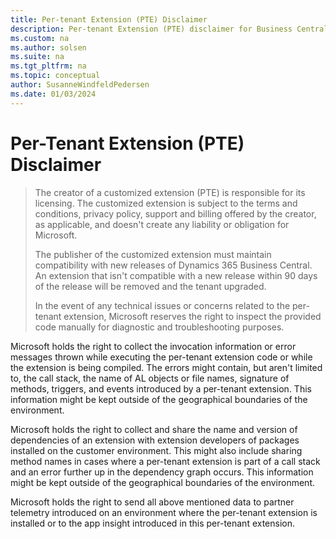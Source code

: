 ```yaml
---
title: Per-tenant Extension (PTE) Disclaimer
description: Per-tenant Extension (PTE) disclaimer for Business Central
ms.custom: na
ms.author: solsen
ms.suite: na
ms.tgt_pltfrm: na
ms.topic: conceptual
author: SusanneWindfeldPedersen
ms.date: 01/03/2024
---
```


# Per-Tenant Extension (PTE) Disclaimer

> The creator of a customized extension (PTE) is responsible for its licensing. The customized extension is subject to the terms and conditions, privacy policy, support and billing offered by the creator, as applicable, and doesn't create any liability or obligation for Microsoft. <br>
>
> The publisher of the customized extension must maintain compatibility with new releases of Dynamics 365 Business Central. An extension that isn't compatible with a new release within 90 days of the release will be removed and the tenant upgraded.
>
> In the event of any technical issues or concerns related to the per-tenant extension, Microsoft reserves the right to inspect the provided code manually for diagnostic and troubleshooting purposes.

Microsoft holds the right to collect the invocation information or error messages thrown while executing the per-tenant extension code or while the extension is being compiled. The errors might contain, but aren't limited to, the call stack, the name of AL objects or file names, signature of methods, triggers, and events introduced by a per-tenant extension. This information might be kept outside of the geographical boundaries of the environment.

Microsoft holds the right to collect and share the name and version of dependencies of an extension with extension developers of packages installed on the customer environment. This might also include sharing method names in cases where a per-tenant extension is part of a call stack and an error further up in the dependency graph occurs. This information might be kept outside of the geographical boundaries of the environment.

Microsoft holds the right to send all above mentioned data to partner telemetry introduced on an environment where the per-tenant extension is installed or to the app insight introduced in this per-tenant extension.
